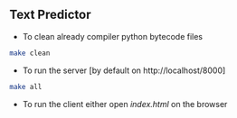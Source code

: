 ## Text Predictor

* To clean already compiler python bytecode files  

```bash
make clean
```

* To run the server [by default on http://localhost/8000]

``` bash
make all
```

* To run the client either open *index.html* on the browser



